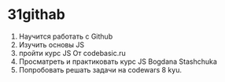 # 31githab
1. Научится работать с Github
2. Изучить основы JS
3. пройти курс JS От codebasic.ru
4. Просматреть и практиковать курс JS Bogdana Stashchuka
5. Попробовать решать задачи на codewars 8 kyu.
